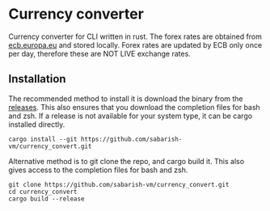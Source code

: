 # Currency converter

Currency converter for CLI written in rust. The forex rates are obtained
from [ecb.europa.eu](https://www.ecb.europa.eu) and stored locally. Forex rates
are updated by ECB only once per day, therefore these are NOT LIVE
exchange rates.

## Installation

The recommended method to install it is download the binary from the 
[releases](https://github.com/sabarish-vm/currency_convert/releases/latest).
This also ensures that you download the completion files for bash and zsh.
If a release is not available for your system type, it can be cargo installed 
directly.

```shell
cargo install --git https://github.com/sabarish-vm/currency_convert.git
```

Alternative method is to git clone the repo, and cargo build it.
This also gives access to the completion files for bash and zsh.

```shell
git clone https://github.com/sabarish-vm/currency_convert.git
cd currency_convert
cargo build --release
```
